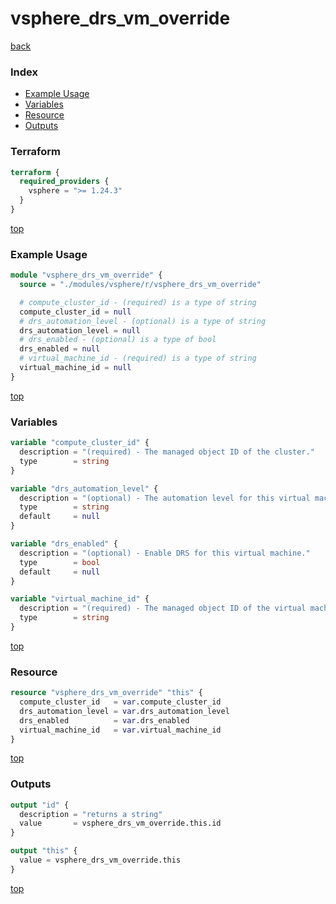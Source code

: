 # vsphere_drs_vm_override

[back](../vsphere.md)

### Index

- [Example Usage](#example-usage)
- [Variables](#variables)
- [Resource](#resource)
- [Outputs](#outputs)

### Terraform

```terraform
terraform {
  required_providers {
    vsphere = ">= 1.24.3"
  }
}
```

[top](#index)

### Example Usage

```terraform
module "vsphere_drs_vm_override" {
  source = "./modules/vsphere/r/vsphere_drs_vm_override"

  # compute_cluster_id - (required) is a type of string
  compute_cluster_id = null
  # drs_automation_level - (optional) is a type of string
  drs_automation_level = null
  # drs_enabled - (optional) is a type of bool
  drs_enabled = null
  # virtual_machine_id - (required) is a type of string
  virtual_machine_id = null
}
```

[top](#index)

### Variables

```terraform
variable "compute_cluster_id" {
  description = "(required) - The managed object ID of the cluster."
  type        = string
}

variable "drs_automation_level" {
  description = "(optional) - The automation level for this virtual machine in the cluster. Can be one of manual, partiallyAutomated, or fullyAutomated."
  type        = string
  default     = null
}

variable "drs_enabled" {
  description = "(optional) - Enable DRS for this virtual machine."
  type        = bool
  default     = null
}

variable "virtual_machine_id" {
  description = "(required) - The managed object ID of the virtual machine."
  type        = string
}
```

[top](#index)

### Resource

```terraform
resource "vsphere_drs_vm_override" "this" {
  compute_cluster_id   = var.compute_cluster_id
  drs_automation_level = var.drs_automation_level
  drs_enabled          = var.drs_enabled
  virtual_machine_id   = var.virtual_machine_id
}
```

[top](#index)

### Outputs

```terraform
output "id" {
  description = "returns a string"
  value       = vsphere_drs_vm_override.this.id
}

output "this" {
  value = vsphere_drs_vm_override.this
}
```

[top](#index)